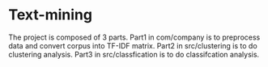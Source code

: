 # Text-mining
The project is composed of 3 parts. Part1 in com/company is to preprocess data and convert corpus into TF-IDF matrix. Part2 in src/clustering is to do clustering analysis. Part3 in src/classfication is to do classifcation analysis.
